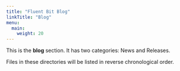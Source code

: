 ```yaml
---
title: "Fluent Bit Blog"
linkTitle: "Blog"
menu:
  main:
    weight: 20
---
```



This is the **blog** section. It has two categories: News and Releases.

Files in these directories will be listed in reverse chronological order.

